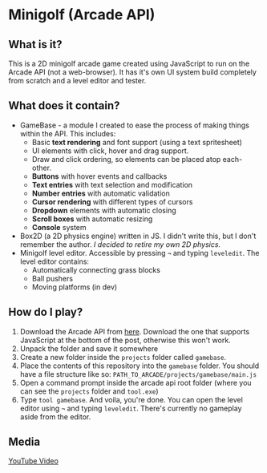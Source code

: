# Minigolf (Arcade API)
## What is it?
This is a 2D minigolf arcade game created using JavaScript to run on the Arcade API (not a web-browser). It has it's own UI system build completely from scratch and a level editor and tester. 
## What does it contain?
- GameBase - a module I created to ease the process of making things within the API. This includes:
	- Basic **text rendering** and font support (using a text spritesheet)
	- UI elements with click, hover and drag support.
	- Draw and click ordering, so elements can be placed atop each-other.
	- **Buttons** with hover events and callbacks
	- **Text entries** with text selection and modification
	- **Number entries** with automatic validation
	- **Cursor rendering** with different types of cursors
	- **Dropdown** elements with automatic closing
	- **Scroll boxes** with automatic resizing
	- **Console** system
- Box2D (a 2D physics engine) written in JS. I didn't write this, but I don't remember the author. *I decided to retire my own 2D physics.*
- Minigolf level editor. Accessible by pressing `¬` and typing `leveledit`. The level editor contains:
	- Automatically connecting grass blocks
	- Ball pushers
	- Moving platforms (in dev)
## How do I play?
1. Download the Arcade API from [here](https://forums.pixeltailgames.com/t/arcade-tool-for-people-who-want-to-mess-with-it/23715?u=botdan). Download the one that supports JavaScript at the bottom of the post, otherwise this won't work.
2. Unpack the folder and save it somewhere
3. Create a new folder inside the `projects` folder called `gamebase`.
4. Place the contents of this repository into the `gamebase` folder. You should have a file structure like so: `PATH_TO_ARCADE/projects/gamebase/main.js`
5. Open a command prompt inside the arcade api root folder (where you can see the `projects` folder and `tool.exe`)
6. Type `tool gamebase`.
And voila, you're done. You can open the level editor using `¬` and typing `leveledit`. There's currently no gameplay aside from the editor.
## Media
[YouTube Video](https://www.youtube.com/watch?v=W8a7zVHIy24)
